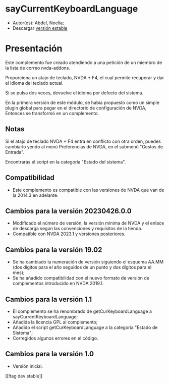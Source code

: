 # sayCurrentKeyboardLanguage #

* Autor(es): Abdel, Noelia;
* Descargar [versión estable][1]

# Presentación #

Este complemento fue creado atendiendo a una petición de un miembro de la
lista de correo nvda-addons.

Proporciona un atajo de teclado, NVDA + F4, el cual permite recuperar y dar
el idioma del teclado actual.

Si se pulsa dos veces, devuelve el idioma por defecto del sistema.

En la primera versión de este módulo, se había propuesto como un simple
plugin global para pegar en el directorio de configuración de NVDA, Entonces
se transformó en un complemento.

## Notas ##

Si el atajo de teclado NVDA + F4 entra en conflicto con otra orden, puedes
cambiarlo yendo al menú Preferencias de NVDA, en el submenú "Gestos de
Entrada".

Encontrarás el script en la categoría "Estado del sistema".

## Compatibilidad ##

* Este complemento es compatible con las versiones de NVDA que van de la
  2014.3 en adelante.

## Cambios para la versión 20230426.0.0 ##

* Modificado el número de versión, la versión mínima de NVDA y el enlace de
  descarga según las convenciones y requisitos de la tienda.
* Compatible con NVDA 2023.1 y versiones posteriores.

## Cambios para la versión 19.02 ##

* Se ha cambiado la numeración de versión siguiendo el esquema AA.MM (dos
  dígitos para el año seguidos de un punto y dos dígitos para el mes);
* Se ha añadido compatibilidad con el nuevo formato de versión de
  complementos introducido en NVDA 2019.1.

## Cambios para la versión 1.1 ##

* El complemento se ha renombrado de getCurKeyboardLanguage a
  sayCurrentKeyboardLanguage;
* Añadida la licencia GPL al complemento;
* Añadido el script getCurKeyboardLanguage a la categoría "Estado de
  Sistema";
* Corregidos algunos errores en el código.

## Cambios para la versión 1.0 ##

* Versión inicial.

[[!tag dev stable]]

[1]:
https://www.nvaccess.org/addonStore/legacy?file=sayCurrentKeyboardLanguage
